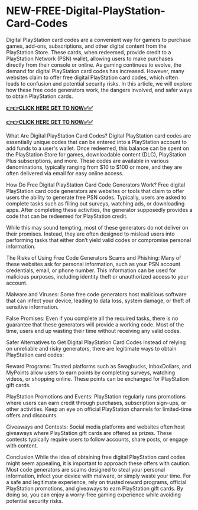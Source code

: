 # NEW-FREE-Digital-PlayStation-Card-Codes

Digital PlayStation card codes are a convenient way for gamers to purchase games, add-ons, subscriptions, and other digital content from the PlayStation Store. These cards, when redeemed, provide credit to a PlayStation Network (PSN) wallet, allowing users to make purchases directly from their console or online. As gaming continues to evolve, the demand for digital PlayStation card codes has increased. However, many websites claim to offer free digital PlayStation card codes, which often leads to confusion and potential security risks. In this article, we will explore how these free code generators work, the dangers involved, and safer ways to obtain PlayStation cards.

[**👉👉CLICK HERE GET TO NOW✅✅**](https://free24.raj-solution.com/free-psn-gift-card/)

[**👉👉CLICK HERE GET TO NOW✅✅**](https://free24.raj-solution.com/free-psn-gift-card/)

What Are Digital PlayStation Card Codes?
Digital PlayStation card codes are essentially unique codes that can be entered into a PlayStation account to add funds to a user's wallet. Once redeemed, this balance can be spent on the PlayStation Store for games, downloadable content (DLC), PlayStation Plus subscriptions, and more. These codes are available in various denominations, typically ranging from $10 to $100 or more, and they are often delivered via email for easy online access.

How Do Free Digital PlayStation Card Code Generators Work?
Free digital PlayStation card code generators are websites or tools that claim to offer users the ability to generate free PSN codes. Typically, users are asked to complete tasks such as filling out surveys, watching ads, or downloading apps. After completing these activities, the generator supposedly provides a code that can be redeemed for PlayStation credit.

While this may sound tempting, most of these generators do not deliver on their promises. Instead, they are often designed to mislead users into performing tasks that either don’t yield valid codes or compromise personal information.

The Risks of Using Free Code Generators
Scams and Phishing: Many of these websites ask for personal information, such as your PSN account credentials, email, or phone number. This information can be used for malicious purposes, including identity theft or unauthorized access to your account.

Malware and Viruses: Some free code generators host malicious software that can infect your device, leading to data loss, system damage, or theft of sensitive information.

False Promises: Even if you complete all the required tasks, there is no guarantee that these generators will provide a working code. Most of the time, users end up wasting their time without receiving any valid codes.

Safer Alternatives to Get Digital PlayStation Card Codes
Instead of relying on unreliable and risky generators, there are legitimate ways to obtain PlayStation card codes:

Reward Programs: Trusted platforms such as Swagbucks, InboxDollars, and MyPoints allow users to earn points by completing surveys, watching videos, or shopping online. These points can be exchanged for PlayStation gift cards.

PlayStation Promotions and Events: PlayStation regularly runs promotions where users can earn credit through purchases, subscription sign-ups, or other activities. Keep an eye on official PlayStation channels for limited-time offers and discounts.

Giveaways and Contests: Social media platforms and websites often host giveaways where PlayStation gift cards are offered as prizes. These contests typically require users to follow accounts, share posts, or engage with content.

Conclusion
While the idea of obtaining free digital PlayStation card codes might seem appealing, it is important to approach these offers with caution. Most code generators are scams designed to steal your personal information, infect your device with malware, or simply waste your time. For a safe and legitimate experience, rely on trusted reward programs, official PlayStation promotions, and giveaways to earn PlayStation gift cards. By doing so, you can enjoy a worry-free gaming experience while avoiding potential security risks.
